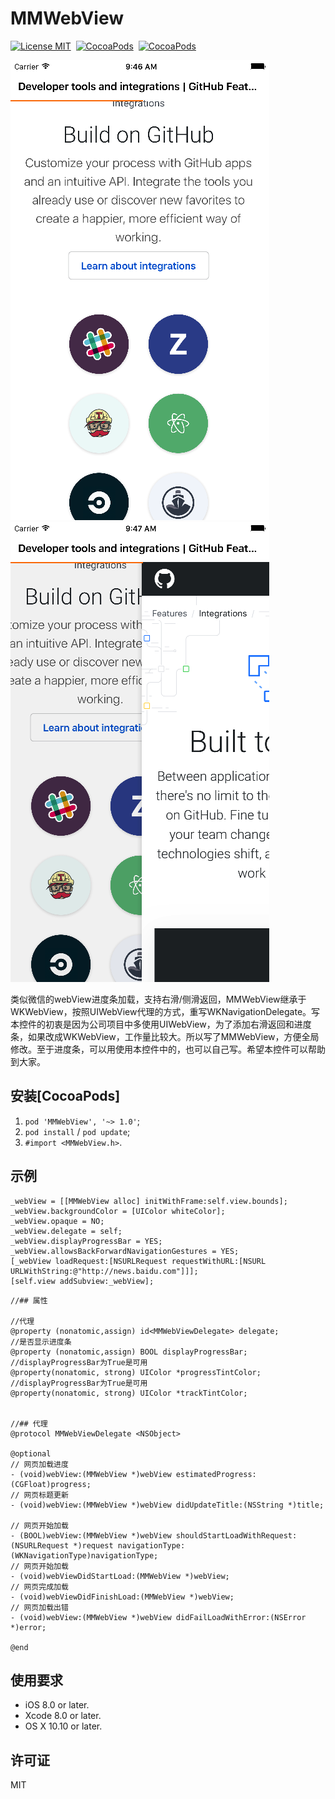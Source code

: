 # MMWebView

[![License MIT](https://img.shields.io/badge/license-MIT-green.svg?style=flat)](https://raw.githubusercontent.com/dexianyinjiu/MMWebView/master/LICENSE)&nbsp;
[![CocoaPods](http://img.shields.io/cocoapods/v/MMWebView.svg?style=flat)](http://cocoapods.org/?q=MMWebView)&nbsp;
[![CocoaPods](http://img.shields.io/cocoapods/p/MMWebView.svg?style=flat)](http://cocoapods.org/?q=MMWebView)&nbsp;

![MMWebView](screenshot_1.png)      ![MMWebView](screenshot_2.png)

类似微信的webView进度条加载，支持右滑/侧滑返回，MMWebView继承于WKWebView，按照UIWebView代理的方式，重写WKNavigationDelegate。写本控件的初衷是因为公司项目中多使用UIWebView，为了添加右滑返回和进度条，如果改成WKWebView，工作量比较大。所以写了MMWebView，方便全局修改。至于进度条，可以用使用本控件中的，也可以自己写。希望本控件可以帮助到大家。

## 安装[CocoaPods]

1. `pod 'MMWebView', '~> 1.0'`;
2. `pod install` / `pod update`;
3. `#import <MMWebView.h>`.

## 示例

```objc
_webView = [[MMWebView alloc] initWithFrame:self.view.bounds];
_webView.backgroundColor = [UIColor whiteColor];
_webView.opaque = NO;
_webView.delegate = self;
_webView.displayProgressBar = YES;
_webView.allowsBackForwardNavigationGestures = YES;
[_webView loadRequest:[NSURLRequest requestWithURL:[NSURL URLWithString:@"http://news.baidu.com"]]];
[self.view addSubview:_webView];
```

```objc
//## 属性

//代理
@property (nonatomic,assign) id<MMWebViewDelegate> delegate;
//是否显示进度条
@property (nonatomic,assign) BOOL displayProgressBar;
//displayProgressBar为True是可用
@property(nonatomic, strong) UIColor *progressTintColor;
//displayProgressBar为True是可用
@property(nonatomic, strong) UIColor *trackTintColor;


//## 代理
@protocol MMWebViewDelegate <NSObject>

@optional
// 网页加载进度
- (void)webView:(MMWebView *)webView estimatedProgress:(CGFloat)progress;
// 网页标题更新
- (void)webView:(MMWebView *)webView didUpdateTitle:(NSString *)title;

// 网页开始加载
- (BOOL)webView:(MMWebView *)webView shouldStartLoadWithRequest:(NSURLRequest *)request navigationType:(WKNavigationType)navigationType;
// 网页开始加载
- (void)webViewDidStartLoad:(MMWebView *)webView;
// 网页完成加载
- (void)webViewDidFinishLoad:(MMWebView *)webView;
// 网页加载出错
- (void)webView:(MMWebView *)webView didFailLoadWithError:(NSError *)error;

@end
```

## 使用要求

* iOS 8.0 or later.
* Xcode 8.0 or later.
* OS X 10.10 or later.

## 许可证

MIT


